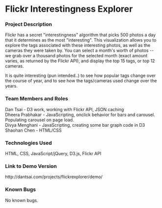 <h1>Flickr Interestingness Explorer</h1>

<h3>Project Description</h3>
<p>Flickr has a secret "interestingness" algorithm that picks 500 photos a day that it determines as the most "interesting". This visualization allows you to explore the tags associated with these interesting photos, as well as the cameras they were taken by. You can select a month's worth of photos -- we grab over a thousand photos for the selected month (exact amount varies, as returned by the Flickr API), and display the top 15 tags, or top 12 cameras.</p>

<p>It is quite interesting (pun intended..) to see how popular tags change over the course of year, and to see how the tags/cameras used change over the years.</p>

<h3>Team Members and Roles</h3>
<p>Dan Tsai - D3 work, working with Flickr API, JSON caching<br/>
Dheera Prabhakar - JavaScripting, onclick behavior for bars and carousel. Populating carousel on page load.<br />
Divya Menghani - JavaScripting, creating some bar graph code in D3<br />
Shaohan Chen - HTML/CSS</p>

<h3>Technologies Used</h3>
<p>HTML, CSS, JavaScript/jQuery, D3.js, Flickr API</p>

<h3>Link to Demo Version</h3>
<p>http://dantsai.com/projects/flickrexplorer/demo/</p>

<h3>Known Bugs</h3>
<p>No known bugs.</p>